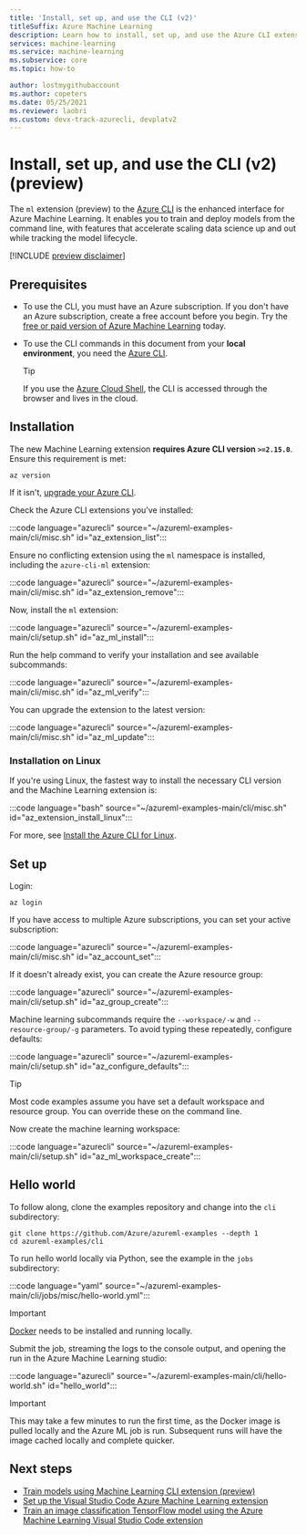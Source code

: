 ```yaml
---
title: 'Install, set up, and use the CLI (v2)'
titleSuffix: Azure Machine Learning
description: Learn how to install, set up, and use the Azure CLI extension for Machine Learning.
services: machine-learning
ms.service: machine-learning
ms.subservice: core
ms.topic: how-to

author: lostmygithubaccount
ms.author: copeters
ms.date: 05/25/2021
ms.reviewer: laobri
ms.custom: devx-track-azurecli, devplatv2
---
```


# Install, set up, and use the CLI (v2) (preview)

The `ml` extension (preview) to the [Azure CLI](/cli/azure/) is the enhanced interface for Azure Machine Learning. It enables you to train and deploy models from the command line, with features that accelerate scaling data science up and out while tracking the model lifecycle.

[!INCLUDE [preview disclaimer](../../includes/machine-learning-preview-generic-disclaimer.md)]

## Prerequisites

- To use the CLI, you must have an Azure subscription. If you don't have an Azure subscription, create a free account before you begin. Try the [free or paid version of Azure Machine Learning](https://azure.microsoft.com/free/) today.
- To use the CLI commands in this document from your **local environment**, you need the [Azure CLI](/cli/azure/install-azure-cli).

    > [!TIP]
    > If you use the [Azure Cloud Shell](https://azure.microsoft.com/features/cloud-shell/), the CLI is accessed through the browser and lives in the cloud.

## Installation

The new Machine Learning extension **requires Azure CLI version `>=2.15.0`**. Ensure this requirement is met:

```azurecli
az version
```

If it isn't, [upgrade your Azure CLI](/cli/azure/update-azure-cli).

Check the Azure CLI extensions you've installed:

:::code language="azurecli" source="~/azureml-examples-main/cli/misc.sh" id="az_extension_list":::

Ensure no conflicting extension using the `ml` namespace is installed, including the `azure-cli-ml` extension:

:::code language="azurecli" source="~/azureml-examples-main/cli/misc.sh" id="az_extension_remove":::

Now, install the `ml` extension:

:::code language="azurecli" source="~/azureml-examples-main/cli/setup.sh" id="az_ml_install":::

Run the help command to verify your installation and see available subcommands:

:::code language="azurecli" source="~/azureml-examples-main/cli/misc.sh" id="az_ml_verify":::

You can upgrade the extension to the latest version:

:::code language="azurecli" source="~/azureml-examples-main/cli/misc.sh" id="az_ml_update":::

### Installation on Linux

If you're using Linux, the fastest way to install the necessary CLI version and the Machine Learning extension is:

:::code language="bash" source="~/azureml-examples-main/cli/misc.sh" id="az_extension_install_linux":::

For more, see [Install the Azure CLI for Linux](/cli/azure/install-azure-cli-linux).

## Set up

Login:

```azurecli
az login
```

If you have access to multiple Azure subscriptions, you can set your active subscription:

:::code language="azurecli" source="~/azureml-examples-main/cli/misc.sh" id="az_account_set":::

If it doesn't already exist, you can create the Azure resource group:

:::code language="azurecli" source="~/azureml-examples-main/cli/setup.sh" id="az_group_create":::

Machine learning subcommands require the `--workspace/-w` and `--resource-group/-g` parameters. To avoid typing these repeatedly, configure defaults:

:::code language="azurecli" source="~/azureml-examples-main/cli/setup.sh" id="az_configure_defaults":::

> [!TIP]
> Most code examples assume you have set a default workspace and resource group. You can override these on the command line.

Now create the machine learning workspace:

:::code language="azurecli" source="~/azureml-examples-main/cli/setup.sh" id="az_ml_workspace_create":::

## Hello world

To follow along, clone the examples repository and change into the `cli` subdirectory:

```azurecli-interactive
git clone https://github.com/Azure/azureml-examples --depth 1
cd azureml-examples/cli
```

To run hello world locally via Python, see the example in the `jobs` subdirectory:

:::code language="yaml" source="~/azureml-examples-main/cli/jobs/misc/hello-world.yml":::

> [!IMPORTANT]
> [Docker](https://docker.io) needs to be installed and running locally.

Submit the job, streaming the logs to the console output, and opening the run in the Azure Machine Learning studio:

:::code language="azurecli" source="~/azureml-examples-main/cli/hello-world.sh" id="hello_world":::

> [!IMPORTANT]
> This may take a few minutes to run the first time, as the Docker image is pulled locally and the Azure ML job is run. Subsequent runs will have the image cached locally and complete quicker.

## Next steps

- [Train models using Machine Learning CLI extension (preview)](how-to-train-cli.md)
- [Set up the Visual Studio Code Azure Machine Learning extension](how-to-setup-vs-code.md)
- [Train an image classification TensorFlow model using the Azure Machine Learning Visual Studio Code extension](tutorial-train-deploy-image-classification-model-vscode.md)
